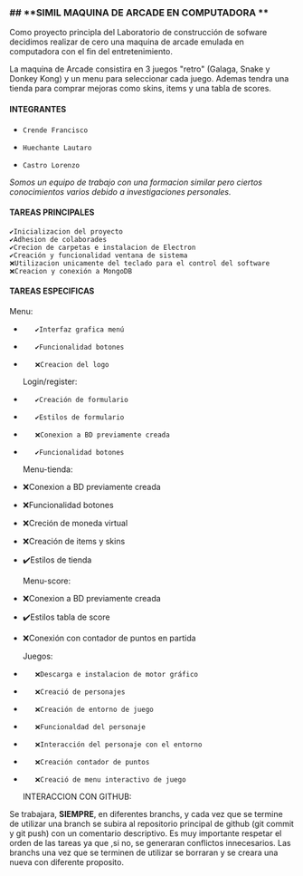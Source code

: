### ## **SIMIL MAQUINA DE ARCADE EN COMPUTADORA **

Como proyecto principla del Laboratorio de construcción de sofware decidimos realizar de cero una maquina de arcade emulada en computadora con el fin del entretenimiento.

La maquina de Arcade consistira en 3 juegos "retro" (Galaga, Snake y Donkey Kong) y un menu para seleccionar cada juego. Ademas tendra una tienda para comprar mejoras como skins, items y una tabla de scores.

#### **INTEGRANTES**
-     Crende Francisco 
-     Huechante Lautaro
-     Castro Lorenzo 

*Somos un equipo de trabajo con una formacion similar pero ciertos 				conocimientos varios debido a investigaciones personales.*


#### **TAREAS PRINCIPALES**
    ✔️Inicializacion del proyecto
    ✔️Adhesion de colaborades 
    ✔️Crecion de carpetas e instalacion de Electron 
    ✔️Creación y funcionalidad ventana de sistema
    ❌Utilizacion unicamente del teclado para el control del software 
    ❌Creacion y conexión a MongoDB


#### **TAREAS ESPECIFICAS**

   Menu:
-        ✔️Interfaz grafica menú
-        ✔️Funcionalidad botones 
-        ❌Creacion del logo 


   Login/register:
-        ✔️Creación de formulario
-        ✔️Estilos de formulario 
-        ❌Conexion a BD previamente creada 
-        ✔️Funcionalidad botones


   Menu-tienda:
- ❌Conexion a BD previamente creada 
- ❌Funcionalidad botones 
- ❌Creción de moneda virtual
- ❌Creación de items y skins
- ✔️Estilos de tienda


   Menu-score:
- ❌Conexion a BD previamente creada 
- ✔️Estilos tabla de score
- ❌Conexión con contador de puntos en partida

   Juegos:
-        ❌Descarga e instalacion de motor gráfico
-        ❌Creació de personajes
-        ❌Creación de entorno de juego 
-        ❌Funcionaldad del personaje 
-        ❌Interacción del personaje con el entorno 
-        ❌Creación contador de puntos
-        ❌Creació de menu interactivo de juego  


    INTERACCION CON GITHUB:

Se trabajara, **SIEMPRE**, en diferentes branchs, y cada vez que se termine de utilizar una branch se subira al repositorio principal de github (git commit y git push) con un comentario descriptivo. Es muy importante respetar el orden de las tareas ya que ,si no, se generaran conflictos innecesarios. Las branchs una vez que se terminen de utilizar se borraran y se creara una nueva con diferente proposito.
